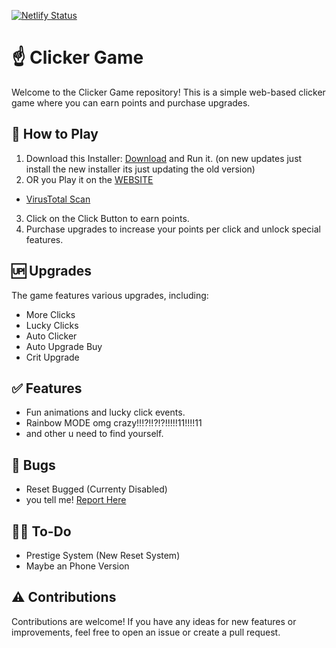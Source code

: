 [![Netlify Status](https://api.netlify.com/api/v1/badges/d8691ecc-f18d-4efd-b2d0-5063671a8799/deploy-status)](https://app.netlify.com/sites/clicker-chilly/deploys)

# ☝️ Clicker Game

Welcome to the Clicker Game repository! This is a simple web-based clicker game where you can earn points and purchase upgrades.

## 🤔 How to Play

1. Download this Installer: [Download](https://drive.google.com/file/d/1_kGSqF2ZzVkMOmMzWBgLsAaATi8Ljjtv/view?usp=sharing) and Run it. (on new updates just install the new installer its just updating the old version)
2. OR you Play it on the [WEBSITE](https://clicker-chilly.netlify.app/)
   
- [VirusTotal Scan](https://www.virustotal.com/gui/file/cc73b43efed320b44509850cf09136696c6d0b4cf7a338118f4f146957d335cc/detection)

3. Click on the Click Button to earn points.
4. Purchase upgrades to increase your points per click and unlock special features.

## 🆙 Upgrades

The game features various upgrades, including:
- More Clicks
- Lucky Clicks
- Auto Clicker
- Auto Upgrade Buy
- Crit Upgrade

## ✅ Features

- Fun animations and lucky click events.
- Rainbow MODE omg crazy!!!?!!?!?!!!!!11!!!!11
- and other u need to find yourself.

## 🐞 Bugs

- Reset Bugged (Currenty Disabled)
- you tell me! [Report Here](https://github.com/prodbyeagle/ClickerGame/issues)

## 🧙‍♀️ To-Do

- Prestige System (New Reset System)
- Maybe an Phone Version

## ⚠️ Contributions

Contributions are welcome! If you have any ideas for new features or improvements, feel free to open an issue or create a pull request.
